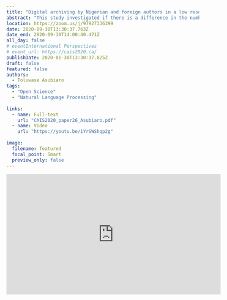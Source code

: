 ```yaml
---
title: "Digital archiving by Nigerian and foreign authors in a low resource context: A Content Analysis of publications on Natural Language Processing of Nigerian Languages"
abstract: "This study investigated if there is a difference in the number of articles, datasets and computer codes that foreign and Nigerian authors of scientific publications on natural language processing (NLP) of Nigerian languages deposited in online digital archives. Relevant articles were systematically retrieved from Google, Web of Science and Scopus. Authorship type and data archiving information was extracted from the full text of the relevant publications. Result shows that papers with foreign authorship (80.4%) published their articles in non-commercial repositories, more than papers with Nigerian authorship (55.3%). Similarly, few papers with foreign authorship deposited research data (19.1%) and computer codes (10.4%), while none of the papers with Nigerian authorship did. It was recommended that librarians in Nigeria should create awareness on the benefits of digital archiving and open science."
location: https://zoom.us/j/97927336399
date: 2020-09-30T13:30:37.763Z
date_end: 2020-09-30T14:00:40.471Z
all_day: false
# eventInternational Perspectives
# event_url: https://cais2020.ca/
publishDate: 2020-01-30T13:30:37.825Z
draft: false
featured: false
authors:
  - Toluwase Asubiaro
tags:
  - "Open Science"
  - "Natural Language Processing"
  
links:
  - name: Full-text
    url: "CAIS2020_paper26_Asubiaro.pdf"
  - name: Video
    url: "https://youtu.be/1YrSWShqp2g"
    
image:
  filename: featured
  focal_point: Smart
  preview_only: false
---
```


<iframe width="560" height="315" src="https://www.youtube.com/embed/1YrSWShqp2g" frameborder="0" allow="accelerometer; autoplay; clipboard-write; encrypted-media; gyroscope; picture-in-picture" allowfullscreen></iframe>